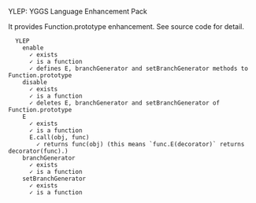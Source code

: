 YLEP: YGGS Language Enhancement Pack

It provides Function.prototype enhancement. See source code for detail.

```
  YLEP
    enable
      ✓ exists 
      ✓ is a function 
      ✓ defines E, branchGenerator and setBranchGenerator methods to Function.prototype 
    disable
      ✓ exists 
      ✓ is a function 
      ✓ deletes E, branchGenerator and setBranchGenerator of Function.prototype 
    E
      ✓ exists 
      ✓ is a function 
      E.call(obj, func)
        ✓ returns func(obj) (this means `func.E(decorator)` returns decorator(func).) 
    branchGenerator
      ✓ exists 
      ✓ is a function 
    setBranchGenerator
      ✓ exists 
      ✓ is a function
```
